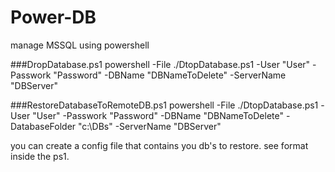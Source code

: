 # Power-DB
manage MSSQL using powershell 


###DropDatabase.ps1
powershell -File ./DtopDatabase.ps1 -User "User" -Passwork "Password" -DBName "DBNameToDelete" -ServerName "DBServer"

###RestoreDatabaseToRemoteDB.ps1
powershell -File ./DtopDatabase.ps1 -User "User" -Passwork "Password" -DBName "DBNameToDelete" -DatabaseFolder "c:\DBs" -ServerName "DBServer"

you can create a config file that contains you db's to restore. see format inside the ps1.

